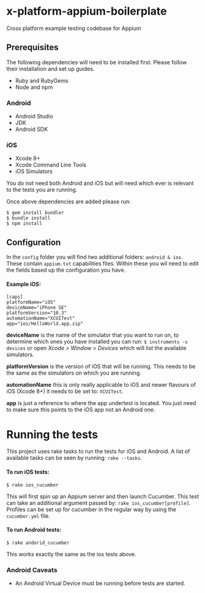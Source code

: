 # x-platform-appium-boilerplate
Cross platform example testing codebase for Appium

## Prerequisites

The following dependencies will need to be installed first. Please follow their installation and set up guides.

- Ruby and RubyGems
- Node and npm

### Android
- Android Studio
- JDK
- Android SDK

### iOS
- Xcode 8+
- Xcode Command Line Tools
- iOS Simulators

You do not need both Android and iOS but will need which ever is relevant to the tests you are running.

Once above dependencies are added please run:
```
$ gem install bundler
$ bundle install
$ npm install
```
## Configuration

In the ```config``` folder you will find two additional folders: ```android & ios```. These contain ```appium.txt``` capabilities files. Within these you wil need to edit the fields based up the configuration you have.

#### Example iOS:
```
[caps]
platformName="iOS"
deviceName="iPhone SE"
platformVersion="10.3"
automationName="XCUITest"
app="ios/HelloWorld.app.zip"
```
**deviceName** is the name of the simulator that you want to run on, to determine which ones you have installed you can run: ```$ instruments -s devices``` or open _Xcode > Window > Devices_ which will list the available simulators.

**platformVersion** is the version of iOS that will be running. This needs to be the same as the simulators on which you are running.

**automationName** this is only really applicable to iOS and newer flavours of iOS (Xcode 8+) it needs to be set to: `XCUITest`.

**app** is just a reference to where the app undertest is located. You just need to make sure this points to the iOS app not an Android one.

# Running the tests

This project uses rake tasks to run the tests for iOS and Android. A list of available tasks can be seen by running: `rake --tasks`.

#### To run iOS tests:
```
$ rake ios_cucumber
```
This will first spin up an Appium server and then launch Cucumber. This test can take an additional argument passed by: `rake ios_cucumber[profile]`. Profiles can be set up for cucumber in the regular way by using the `cucumber.yml` file.

#### To run Android tests:
```
$ rake andorid_cucumber
```
This works exactly the same as the ios tests above.

### Android Caveats
- An Android Virtual Device must be running before tests are started.
